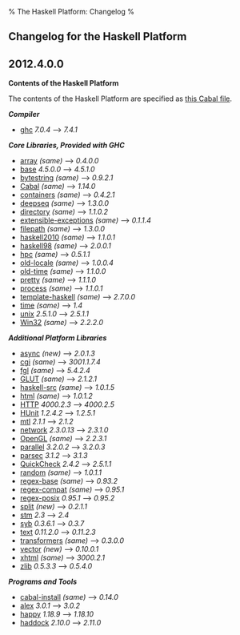 % The Haskell Platform: Changelog
%

Changelog for the Haskell Platform
-------------------

2012.4.0.0
----------

**Contents of the Haskell Platform**

The contents of the Haskell Platform are specified
as [this Cabal file](https://github.com/haskell/haskell-platform/blob/master/haskell-platform.cabal).

***Compiler***

 * [ghc]                     <span class="versions">_7.0.4_       ⟶ _7.4.1_</span>

***Core Libraries, Provided with GHC***

 * [array]                   <span class="versions">_(same)_      ⟶ _0.4.0.0_</span>
 * [base]                    <span class="versions">_4.5.0.0_     ⟶ _4.5.1.0_</span>
 * [bytestring]              <span class="versions">_(same)_      ⟶ _0.9.2.1_</span>
 * [Cabal]                   <span class="versions">_(same)_      ⟶ _1.14.0_</span>
 * [containers]              <span class="versions">_(same)_      ⟶ _0.4.2.1_</span>
 * [deepseq]                 <span class="versions">_(same)_      ⟶ _1.3.0.0_</span>
 * [directory]               <span class="versions">_(same)_      ⟶ _1.1.0.2_</span>
 * [extensible-exceptions]   <span class="versions">_(same)_      ⟶ _0.1.1.4_</span>
 * [filepath]                <span class="versions">_(same)_      ⟶ _1.3.0.0_</span>
 * [haskell2010]             <span class="versions">_(same)_      ⟶ _1.1.0.1_</span>
 * [haskell98]               <span class="versions">_(same)_      ⟶ _2.0.0.1_</span>
 * [hpc]                     <span class="versions">_(same)_      ⟶ _0.5.1.1_</span>
 * [old-locale]              <span class="versions">_(same)_      ⟶ _1.0.0.4_</span>
 * [old-time]                <span class="versions">_(same)_      ⟶ _1.1.0.0_</span>
 * [pretty]                  <span class="versions">_(same)_      ⟶ _1.1.1.0_</span>
 * [process]                 <span class="versions">_(same)_      ⟶ _1.1.0.1_</span>
 * [template-haskell]        <span class="versions">_(same)_      ⟶ _2.7.0.0_</span>
 * [time]                    <span class="versions">_(same)_      ⟶ _1.4_</span>
 * [unix]                    <span class="versions">_2.5.1.0_     ⟶ _2.5.1.1_</span>
 * [Win32]                   <span class="versions">_(same)_      ⟶ _2.2.2.0_</span>

***Additional Platform Libraries***

 * [async]                   <span class="versions">_(new)_       ⟶ _2.0.1.3_</span>
 * [cgi]                     <span class="versions">_(same)_      ⟶ _3001.1.7.4_</span>
 * [fgl]                     <span class="versions">_(same)_      ⟶ _5.4.2.4_</span>
 * [GLUT]                    <span class="versions">_(same)_      ⟶ _2.1.2.1_</span>
 * [haskell-src]             <span class="versions">_(same)_      ⟶ _1.0.1.5_</span>
 * [html]                    <span class="versions">_(same)_      ⟶ _1.0.1.2_</span>
 * [HTTP]                    <span class="versions">_4000.2.3_    ⟶ _4000.2.5_</span>
 * [HUnit]                   <span class="versions">_1.2.4.2_     ⟶ _1.2.5.1_</span>
 * [mtl]                     <span class="versions">_2.1.1_       ⟶ _2.1.2_</span>
 * [network]                 <span class="versions">_2.3.0.13_    ⟶ _2.3.1.0_</span>
 * [OpenGL]                  <span class="versions">_(same)_      ⟶ _2.2.3.1_</span>
 * [parallel]                <span class="versions">_3.2.0.2_     ⟶ _3.2.0.3_</span>
 * [parsec]                  <span class="versions">_3.1.2_       ⟶ _3.1.3_</span>
 * [QuickCheck]              <span class="versions">_2.4.2_       ⟶ _2.5.1.1_</span>
 * [random]                  <span class="versions">_(same)_      ⟶ _1.0.1.1_</span>
 * [regex-base]              <span class="versions">_(same)_      ⟶ _0.93.2_</span>
 * [regex-compat]            <span class="versions">_(same)_      ⟶ _0.95.1_</span>
 * [regex-posix]             <span class="versions">_0.95.1_      ⟶ _0.95.2_</span>
 * [split]                   <span class="versions">_(new)_       ⟶ _0.2.1.1_</span>
 * [stm]                     <span class="versions">_2.3_         ⟶ _2.4_</span>
 * [syb]                     <span class="versions">_0.3.6.1_     ⟶ _0.3.7_</span>
 * [text]                    <span class="versions">_0.11.2.0_    ⟶ _0.11.2.3_</span>
 * [transformers]            <span class="versions">_(same)_      ⟶ _0.3.0.0_</span>
 * [vector]                  <span class="versions">_(new)_       ⟶ _0.10.0.1_</span>
 * [xhtml]                   <span class="versions">_(same)_      ⟶ _3000.2.1_</span>
 * [zlib]                    <span class="versions">_0.5.3.3_     ⟶ _0.5.4.0_</span>

***Programs and Tools***

 * [cabal-install]           <span class="versions">_(same)_      ⟶ _0.14.0_</span>
 * [alex]                    <span class="versions">_3.0.1_       ⟶ _3.0.2_</span>
 * [happy]                   <span class="versions">_1.18.9_      ⟶ _1.18.10_</span>
 * [haddock]                 <span class="versions">_2.10.0_      ⟶ _2.11.0_</span>

[ghc]: http://haskell.org/ghc

[array]: http://hackage.haskell.org/package/array
[base]: http://hackage.haskell.org/package/base
[bytestring]: http://hackage.haskell.org/package/bytestring
[Cabal]: http://hackage.haskell.org/package/Cabal
[containers]: http://hackage.haskell.org/package/containers
[deepseq]: http://hackage.haskell.org/package/deepseq
[directory]: http://hackage.haskell.org/package/directory
[extensible-exceptions]: http://hackage.haskell.org/package/extensible-exceptions
[filepath]: http://hackage.haskell.org/package/filepath
[haskell2010]: http://hackage.haskell.org/package/haskell2010
[haskell98]: http://hackage.haskell.org/package/haskell98
[hpc]: http://hackage.haskell.org/package/hpc
[old-locale]: http://hackage.haskell.org/package/old-locale
[old-time]: http://hackage.haskell.org/package/old-time
[pretty]: http://hackage.haskell.org/package/pretty
[process]: http://hackage.haskell.org/package/process
[template-haskell]: http://hackage.haskell.org/package/template-haskell
[time]: http://hackage.haskell.org/package/time
[unix]: http://hackage.haskell.org/package/unix
[Win32]: http://hackage.haskell.org/package/Win32
[async]: http://hackage.haskell.org/package/async
[cgi]: http://hackage.haskell.org/package/cgi
[fgl]: http://hackage.haskell.org/package/fgl
[GLUT]: http://hackage.haskell.org/package/GLUT
[haskell-src]: http://hackage.haskell.org/package/haskell-src
[html]: http://hackage.haskell.org/package/html
[HTTP]: http://hackage.haskell.org/package/HTTP
[HUnit]: http://hackage.haskell.org/package/HUnit
[mtl]: http://hackage.haskell.org/package/mtl
[network]: http://hackage.haskell.org/package/network
[OpenGL]: http://hackage.haskell.org/package/OpenGL
[parallel]: http://hackage.haskell.org/package/parallel
[parsec]: http://hackage.haskell.org/package/parsec
[QuickCheck]: http://hackage.haskell.org/package/QuickCheck
[random]: http://hackage.haskell.org/package/random
[regex-base]: http://hackage.haskell.org/package/regex-base
[regex-compat]: http://hackage.haskell.org/package/regex-compat
[regex-posix]: http://hackage.haskell.org/package/regex-posix
[split]: http://hackage.haskell.org/package/split
[stm]: http://hackage.haskell.org/package/stm
[syb]: http://hackage.haskell.org/package/syb
[text]: http://hackage.haskell.org/package/text
[transformers]: http://hackage.haskell.org/package/transformers
[vector]: http://hackage.haskell.org/package/vector
[xhtml]: http://hackage.haskell.org/package/xhtml
[zlib]: http://hackage.haskell.org/package/zlib

[cabal-install]: http://hackage.haskell.org/package/cabal-install
[alex]: http://haskell.org/alex
[happy]: http://haskell.org/happy
[haddock]: http://haskell.org/haddock
